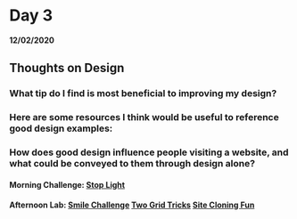 # Day 3
__12/02/2020__

## Thoughts on Design

### What tip do I find is most beneficial to improving my design?

### Here are some resources I think would be useful to reference good design examples:

### How does good design influence people visiting a website, and what could be conveyed to them through design alone? 

#### Morning Challenge: [Stop Light](https://trevor-r-allen.github.io/stoplight/)
#### Afternoon Lab: [Smile Challenge](https://trevor-r-allen.github.io/smile-challenge/) [Two Grid Tricks](https://trevor-r-allen.github.io/two-grid-tricks/) [Site Cloning Fun](https://trevor-r-allen.github.io/site-cloning-fun/)
